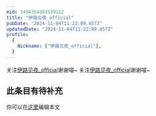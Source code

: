 ```yaml
---
mid: 3494354383539112
title: "伊路见夜_official"
pubDate: "2024-11-04T11:22:09.857Z"
updatedDate: "2024-11-04T11:22:09.857Z"
profile:
  {
    Nickname: ["伊路见夜_official"],
  }
---
```


关注[伊路见夜_official](https://space.bilibili.com/3494354383539112)谢谢喵~ 关注[伊路见夜_official](https://space.bilibili.com/3494354383539112)谢谢喵~

## 此条目有待补充
你可以在[这里](https://github.com/Yuhanawa/VTuber.ICU-Content/edit/master/v/伊路见夜_official/index.md)编辑本文
